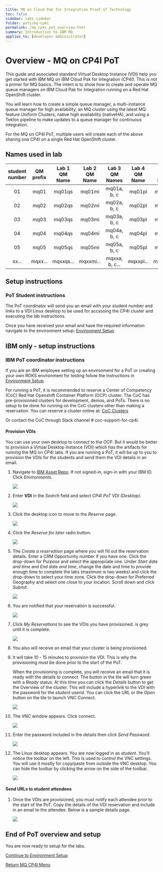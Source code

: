 ```yaml
---
title: MQ on Cloud Pak for Integration Proof of Technology
toc: false
sidebar: labs_sidebar
folder: pots/mq-cp4i
permalink: /mq_cp4i_pot_overview.html
summary: Introduction to IBM MQ
applies_to: [developer administrator]
---
```


# Overview - MQ on CP4I PoT

This guide and associated standard Virtual Desktop Instance (VDI) help you get started with IBM MQ on IBM Cloud Pak for Integration (CP4I). This is not a primer for MQ basics. The intent is to show how to create and operate MQ queue managers on IBM Cloud Pak for Integration running on a Red Hat OpenShift cluster.

You will learn how to create a simple queue manager, a multi-instance queue manager for high availability, an MQ cluster using the latest MQ feature Uniform Clusters, native high availability (nativeHA), and using a Tekton pipeline to make updates to a queue manager for continuous integration.

For the MQ on CP4I PoT, multiple users will create each of the above sharing one CP4I on a single Red Hat OpenShift cluster. 

## Names used in lab

| student number | QM prefix | Lab 1 QM Name| Lab 2 QM Name| Lab 3 QM Names| Lab 4 QM Name| Lab 5 QM Name |
|:--------------:|:---------:|:------------:|:------------:|:-------------:|:------------:|:-------------:|
| 01             | mq01      | mq01qs       | mq01mi       | mq01a, b, c   | mq01pl       | mq01ha        |
| 02             | mq02      | mq02qs       | mq02mi       | mq02a, b, c   | mq02pl       | mq02ha        |
| 03             | mq03      | mq03qs       | mq03mi       | mq03a, b, c   | mq03pl       | mq03ha        |
| 04             | mq04      | mq04qs       | mq04mi       | mq04a, b, c   | mq04pl       | mq04ha        |
| 05             | mq05      | mq05qs       | mq05mi       | mq05a, b, c   | mq05pl       | mq05ha        |
| xx...          | mqxx...   | mqxxqs...    | mqxxmi...    | mqxxa, b, c...| mqxxpl...    | mqxxha...     | 

## Setup instructions

### PoT Student instructions

The PoT coordinator will send you an email with your student number and links to a VDI Linux desktop to be used for accsssing the CP4I cluster and executing the lab instructions. 

Once you have received your email and have the required information navigate to the environment setup: 
[Environment Setup](mq_cp4i_pot_envsetup.html)

## IBM only - setup instructions

### IBM PoT coordinator instructions

If you are an IBM employee setting up an environment for a PoT or creating your own ROKS environment for testing follow the instructions in 
[Environment Setup](mq_cp4i_pot_envsetup.html).

For running a PoT, it is recommended to reserve a Center of Competency (CoC) Red Hat Openshift Container Platform (OCP) cluster. The CoC has pre-provisioned clusters for development, demos, and PoTs. There is no setup to be done for running on the CoC clusters other than making a reservation. You can reserve a cluster online at: [CoC Clusters](https://cmc.coc-ibm.com/int)

Or contact the CoC through Slack channel # coc-support-for-cp4i.
 
#### Provision VDIs 

You can use your own desktop to connect to the OCP. But it would be better to provision a Virtual Desktop Instance (VDI) which has the artifacts for running the MQ on CP4I labs. If you are running a PoT, it will be up to you to provision the VDIs for the students and send them the VDI details in an email.

1. Navigate to [IBM Asset Repo](https://assetrepo.ibm.com/). If not signed-in, sign-in with your IBM ID. Click *Environments*.

	![](./images/pots/mq-cp4i/overview/image11a.png)

1. Enter **VDI** in the *Search* field and select *CP4I PoT VDI (Desktop)*.

	![](./images/pots/mq-cp4i/overview/image12a.png)

1. Click the desktop icon to move to the *Reserve* page.

	![](./images/pots/mq-cp4i/overview/image12b.png)
	
1. Click the *Reserve for later* radio button.

	 ![](./images/pots/mq-cp4i/overview/image12c.png)
	 
1. The *Create a reservation* page where you will fill out the reservation details. Enter a CRM Opportunity number if you have one. Click the drop-down for *Purpose* and select the appropriate one. Under *Start date and time* and *End date and time*, change the date and time to provide enough time to complete the labs (maximum is two weeks) and click the drop-down to select your time zone. Click the drop-down for Preferred Geography and select one close to your location. Scroll down and click *Submit*.
   
   ![](./images/pots/mq-cp4i/overview/image12d.png)
   
1. You are notified that your reservation is successful.

	![](./images/pots/mq-cp4i/overview/image13.png)
	
1. Click *My Reservations* to see the VDIs you have provisioned. is grey until it is complete.

	![](./images/pots/mq-cp4i/overview/image21.png)
	
1. You also will receive an email that your cluster is being provisioned.
	
1. It will take 10 - 15 minutes to provision the VDI. This is why the provisioning must be done prior to the start of the PoT. 

	When the provisioning is complete, you will receive an email that it is ready with the details to connect. The button in the tile will turn green with a *Ready* status. At this time you can click the *Details* button to get the Overview of the cluster. This will include a hyperlink to the VDI with the password for the *student* userid. You can click the URL or the *Open* button on the tile to launch VNC Connect.
	
	![](./images/pots/mq-cp4i/overview/image16.png)

1. The VNC window appears. Click connect. 
	
	![](./images/pots/mq-cp4i/overview/image17.png)
	
1. Enter the password included in the details then click *Send Password*.

	![](./images/pots/mq-cp4i/overview/image18.png)
			
1. The Linux desktop appears. You are now logged in as *student*. You'll notice the toolbar on the left. This is used to control the VNC settings. You will use it mostly for copy/paste from outside the VNC desktop. You can hide the toolbar by clicking the arrow on the side of the toolbar.
	
	![](./images/pots/mq-cp4i/overview/image19.png)

#### Send URLs to student attendees

1. Once the VDIs are provisioned, you must notify each attendee prior to the start of the PoT. Copy the details of the VDI reservation and include in an email to the attendee. Below is a sample details page.  

	![](./images/pots/mq-cp4i/overview/image20.png)

## End of PoT overview and setup

You are now ready to setup for the labs.   

[Continue to Environment Setup](mq_cp4i_pot_envsetup.html)

[Return MQ CP4I Menu](mq_cp4i_pot_overview.html)
